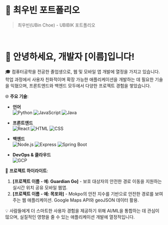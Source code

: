 # 📜 최우빈 포트폴리오

> 최우빈(UBin Choe) - UBIBIK 포트폴리오

<br />

# 👋 안녕하세요, 개발자 [이름]입니다!

🎓 컴퓨터공학을 전공한 졸업생으로, 웹 및 모바일 앱 개발에 열정을 가지고 있습니다. 학업 과정에서 사용자 친화적이며 확장 가능한 애플리케이션을 개발하는 데 필요한 기술을 익혔으며, 프론트엔드와 백엔드 모두에서 다양한 프로젝트 경험을 쌓았습니다.

🌐 **주요 기술**:

- **언어**  
  ![Python](https://img.shields.io/badge/Python-3776AB?style=for-the-badge&logo=python&logoColor=white)
  ![JavaScript](https://img.shields.io/badge/JavaScript-F7DF1E?style=for-the-badge&logo=javascript&logoColor=black)
  ![Java](https://img.shields.io/badge/Java-007396?style=for-the-badge&logo=java&logoColor=white)

- **프론트엔드**  
  ![React](https://img.shields.io/badge/React-61DAFB?style=for-the-badge&logo=react&logoColor=black)
  ![HTML](https://img.shields.io/badge/HTML-E34F26?style=for-the-badge&logo=html5&logoColor=white)
  ![CSS](https://img.shields.io/badge/CSS-1572B6?style=for-the-badge&logo=css3&logoColor=white)

- **백엔드**  
  ![Node.js](https://img.shields.io/badge/Node.js-339933?style=for-the-badge&logo=node.js&logoColor=white)
  ![Express](https://img.shields.io/badge/Express-000000?style=for-the-badge&logo=express&logoColor=white)
  ![Spring Boot](https://img.shields.io/badge/Spring_Boot-6DB33F?style=for-the-badge&logo=spring-boot&logoColor=white)

- **DevOps & 클라우드**  
  ![GCP](https://img.shields.io/badge/Google_Cloud-4285F4?style=for-the-badge&logo=google-cloud&logoColor=white)


🚀 **프로젝트 하이라이트**:
1. **[프로젝트 이름 - 예: Guardian Go]** - 보호 대상자의 안전한 경로 이동을 지원하는 실시간 위치 공유 모바일 웹앱.
2. **[프로젝트 이름 - 예: 목포와]** - Mokpo의 안전 지수를 기반으로 안전한 경로를 보여주는 웹 애플리케이션. Google Maps API와 geoJSON 데이터 활용.

💡 사람들에게 더 스마트한 사용자 경험을 제공하기 위해 AI/ML을 통합하는 데 관심이 많으며, 실질적인 영향을 줄 수 있는 애플리케이션 개발에 열정적입니다.
